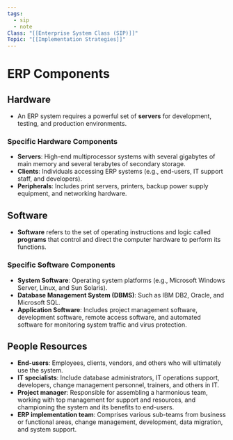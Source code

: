 ```yaml
---
tags:
  - sip
  - note
Class: "[[Enterprise System Class (SIP)]]"
Topic: "[[Implementation Strategies]]"
---
```


# ERP Components

## Hardware

- An ERP system requires a powerful set of **servers** for development, testing, and production environments.

### Specific Hardware Components

- **Servers**: High-end multiprocessor systems with several gigabytes of main memory and several terabytes of secondary storage.
- **Clients**: Individuals accessing ERP systems (e.g., end-users, IT support staff, and developers).
- **Peripherals**: Includes print servers, printers, backup power supply equipment, and networking hardware.

## Software

- **Software** refers to the set of operating instructions and logic called **programs** that control and direct the computer hardware to perform its functions.

### Specific Software Components

- **System Software**: Operating system platforms (e.g., Microsoft Windows Server, Linux, and Sun Solaris).
- **Database Management System (DBMS)**: Such as IBM DB2, Oracle, and Microsoft SQL.
- **Application Software**: Includes project management software, development software, remote access software, and automated software for monitoring system traffic and virus protection.

## People Resources

- **End-users**: Employees, clients, vendors, and others who will ultimately use the system.
- **IT specialists**: Include database administrators, IT operations support, developers, change management personnel, trainers, and others in IT.
- **Project manager**: Responsible for assembling a harmonious team, working with top management for support and resources, and championing the system and its benefits to end-users.
- **ERP implementation team**: Comprises various sub-teams from business or functional areas, change management, development, data migration, and system support.
